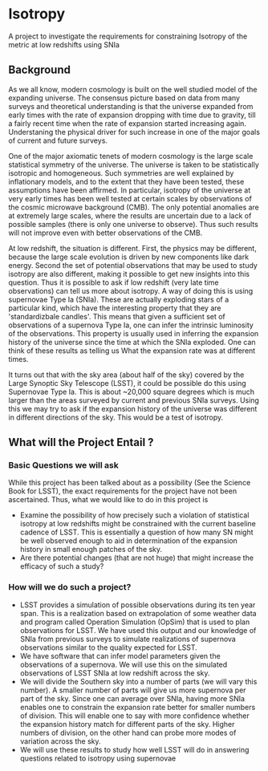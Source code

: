 # Isotropy
A project to investigate the requirements for constraining Isotropy of the metric at low redshifts using SNIa

## Background
As we all know, modern cosmology is built on the well studied model of the expanding universe. The consensus picture based on data from many surveys and theoretical understanding is that the universe expanded from early times with the rate of expansion dropping with time due to gravity, till a fairly recent time when the rate of expansion started increasing again. Understaning the physical driver for such increase in one of the major goals of current and future surveys.
 
One of the major axiomatic tenets of modern cosmology is the large scale statistical symmetry of the universe. The universe is taken to be statistically isotropic and homogeneous. Such symmetries are well explained by inflationary models, and to the extent that they have been tested, these assumptions have been affirmed. In particular, isotropy of the universe at very early times has been well tested at certain scales by observations of the cosmic microwave background (CMB). The only potential anomalies are at extremely large scales, where the results are uncertain due to a lack of possible samples (there is only one universe to observe). Thus such results will not improve even with better observations of the CMB.

At low redshift, the situation is different. First, the physics may be different, because the large scale evolution is driven by new components like dark energy. Second the set of potential observations that may be used to study isotropy are also different, making it possible to get new insights into this question. Thus it is possible to ask if low redshift (very late time observations) can tell us more about isotropy. A way of doing this is using supernovae Type Ia (SNIa). These are actually exploding stars of a particular kind, which have the interesting property that they are  'standardizbale candles'. This means that given a sufficient set of observations of a supernova Type Ia, one can infer the intrinsic luminosity of the observations. This property is usually used in inferring the expansion history of the universe since the time at which the SNIa exploded. One can think of these results as telling us What the expansion rate was at different times.

It turns out that with the sky area (about half of the sky) covered by the Large Synoptic Sky Telescope (LSST), it could be possible do this using Supernovae Type Ia. This is about ~20,000 square degrees which is much larger than the areas surveyed by current and previous SNIa surveys. Using this we may try to ask if the expansion history of the universe was different in different directions of the sky. This would be a test of isotropy.

## What will the Project Entail ? 

### Basic Questions we will ask
While this project has been talked about as a possibility (See the Science Book for LSST), the exact requirements for the project have not been ascertained. Thus, what we would like to do in this project is 
- Examine the possibility of how precisely such a violation of statistical isotropy at low redshifts might be constrained with the current baseline cadence of LSST. This is essentially a question of how many SN might be well observed enough to aid in determination of the expansion history in small enough patches of the sky.
- Are there potential changes (that are not huge) that might increase the efficacy of such a study?

### How  will we do such a project?

- LSST provides a simulation of possible observations during its ten year span. This is a realization based on extrapolation of some weather data and program called Operation Simulation (OpSim) that is used to plan observations for LSST. We have used this output and our knowledge of SNIa from previous surveys to simulate realizations of supernova observations similar to the quality expected for LSST. 
- We have software that can infer model parameters given the observations of a supernova. We will use this on the simulated observations of LSST SNIa at low redshift across the sky.
- We will divide the Southern sky into a number of parts (we will vary this number).  A smaller number of parts will give us more supernova per part of the sky. Since one can average over SNIa, having more SNIa enables one to constrain the expansion rate better for smaller numbers of division. This will enable one to say with more confidence whether the expansion history match for different parts of the sky. Higher numbers of division, on the other hand can probe more modes of variation across the sky. 
- We will use these results to study how well LSST will do in answering questions related to isotropy using supernovae


